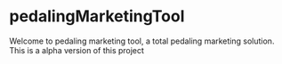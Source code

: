 # pedalingMarketingTool

Welcome to pedaling marketing tool, a total pedaling marketing solution.
This is a alpha version of this project
